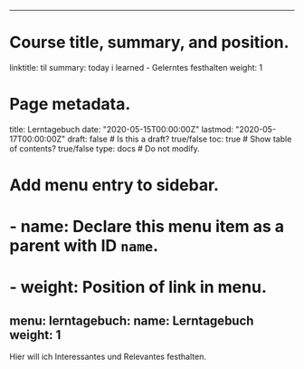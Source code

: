 
---
# Course title, summary, and position.
linktitle: til
summary: today i learned - Gelerntes festhalten
weight: 1

# Page metadata.
title: Lerntagebuch
date: "2020-05-15T00:00:00Z"
lastmod: "2020-05-17T00:00:00Z"
draft: false  # Is this a draft? true/false
toc: true  # Show table of contents? true/false
type: docs  # Do not modify.

# Add menu entry to sidebar.
# - name: Declare this menu item as a parent with ID `name`.
# - weight: Position of link in menu.
menu:
  lerntagebuch:
    name: Lerntagebuch
    weight: 1
---
Hier will ich Interessantes und Relevantes festhalten. 